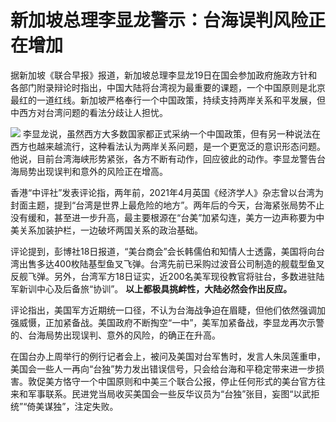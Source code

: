 # 新加坡总理李显龙警示：台海误判风险正在增加

据新加坡《联合早报》报道，新加坡总理李显龙19日在国会参加政府施政方针和各部门附录辩论时指出，中国大陆将台湾视为最重要的课题，一个中国原则是北京最红的一道红线。新加坡严格奉行一个中国政策，持续支持两岸关系和平发展，但中西方对台湾问题的看法分歧让人担忧。

![](https://inews.gtimg.com/om_bt/OjlP_DxPnZWkV74ZJg8y6SkQOZ169cGEgExYmxLvapTx4AA/1000)
李显龙说，虽然西方大多数国家都正式采纳一个中国政策，但有另一种说法在西方也越来越流行，这种看法认为两岸关系问题，是一个更宽泛的意识形态问题。他说，目前台湾海峡形势紧张，各方不断有动作，回应彼此的动作。李显龙警告台海局势出现误判和意外的风险正在增高。

香港“中评社”发表评论指，两年前，2021年4月英国《经济学人》杂志曾以台湾为封面主题，提到“台湾是世界上最危险的地方”。两年后的今天，台海紧张局势不止没有缓和，甚至进一步升高，最主要根源在“台美”加紧勾连，美方一边声称要为中美关系加装护栏，一边破坏两国关系的政治基础。

评论提到，彭博社18日报道，“美台商会”会长韩儒伯和知情人士透露，美国将向台湾出售多达400枚陆基型鱼叉飞弹。台湾先前已采购过波音公司制造的舰载型鱼叉反舰飞弹。另外，台湾军方18日证实，近200名美军现役教官将驻台，多数进驻陆军新训中心及后备旅“协训”。
**以上都极具挑衅性，大陆必然会作出反应。**

评论指出，美国军方近期统一口径，不认为台海战争迫在眉睫，但他们依然强调加强威慑，正加紧备战。美国政府不断掏空“一中”，美军加紧备战，李显龙再次示警的、台海局势出现误判、意外的风险，的确正在升高。

在国台办上周举行的例行记者会上，被问及美国对台军售时，发言人朱凤莲重申，美国会一些人一再向“台独”势力发出错误信号，只会给台海和平稳定带来进一步损害。敦促美方恪守一个中国原则和中美三个联合公报，停止任何形式的美台官方往来和军事联系。民进党当局收买美国会一些反华议员为“台独”张目，妄图“以武拒统”“倚美谋独”，注定失败。

